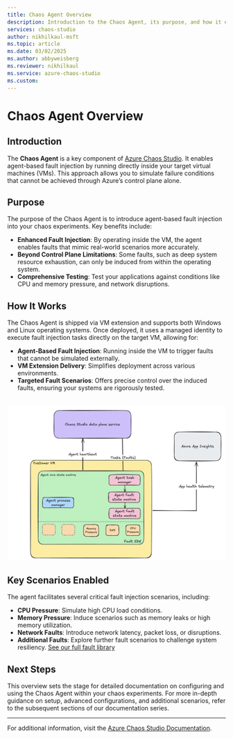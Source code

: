 ```yaml
---
title: Chaos Agent Overview
description: Introduction to the Chaos Agent, its purpose, and how it enables agent-based chaos experiments in Azure Chaos Studio.
services: chaos-studio
author: nikhilkaul-msft
ms.topic: article
ms.date: 03/02/2025
ms.author: abbyweisberg
ms.reviewer: nikhilkaul
ms.service: azure-chaos-studio
ms.custom: 
---
```


# Chaos Agent Overview

## Introduction

The **Chaos Agent** is a key component of [Azure Chaos Studio](https://azure.microsoft.com/services/chaos-studio/). It enables agent-based fault injection by running directly inside your target virtual machines (VMs). This approach allows you to simulate failure conditions that cannot be achieved through Azure’s control plane alone.

## Purpose

The purpose of the Chaos Agent is to introduce agent-based fault injection into your chaos experiments. Key benefits include:

- **Enhanced Fault Injection**: By operating inside the VM, the agent enables faults that mimic real-world scenarios more accurately.
- **Beyond Control Plane Limitations**: Some faults, such as deep system resource exhaustion, can only be induced from within the operating system.
- **Comprehensive Testing**: Test your applications against conditions like CPU and memory pressure, and network disruptions.

## How It Works

The Chaos Agent is shipped via VM extension and supports both Windows and Linux operating systems. Once deployed, it uses a managed identity to execute fault injection tasks directly on the target VM, allowing for:

- **Agent-Based Fault Injection**: Running inside the VM to trigger faults that cannot be simulated externally.
- **VM Extension Delivery**: Simplifies deployment across various environments.
- **Targeted Fault Scenarios**: Offers precise control over the induced faults, ensuring your systems are rigorously tested.

<br>[![Diagram showing how the Chaos Studio agent core components are packaged and hosted on a customer's virtual machine and how they communicate with the Azure managed service for Chaos Studio.](images/chaos-agent-overview-architecture.png)](images/chaos-agent-overview-architecture.png#lightbox)<br>

## Key Scenarios Enabled

The agent facilitates several critical fault injection scenarios, including:

- **CPU Pressure**: Simulate high CPU load conditions.
- **Memory Pressure**: Induce scenarios such as memory leaks or high memory utilization.
- **Network Faults**: Introduce network latency, packet loss, or disruptions.
- **Additional Faults**: Explore further fault scenarios to challenge system resiliency. [See our full fault library](chaos-studio-fault-library.md)

## Next Steps

This overview sets the stage for detailed documentation on configuring and using the Chaos Agent within your chaos experiments. For more in-depth guidance on setup, advanced configurations, and additional scenarios, refer to the subsequent sections of our documentation series.

---

For additional information, visit the [Azure Chaos Studio Documentation](index.yml).

